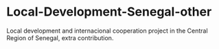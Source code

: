 # Local-Development-Senegal-other
 Local development and internacional cooperation project in the Central Region of Senegal, extra contribution.
